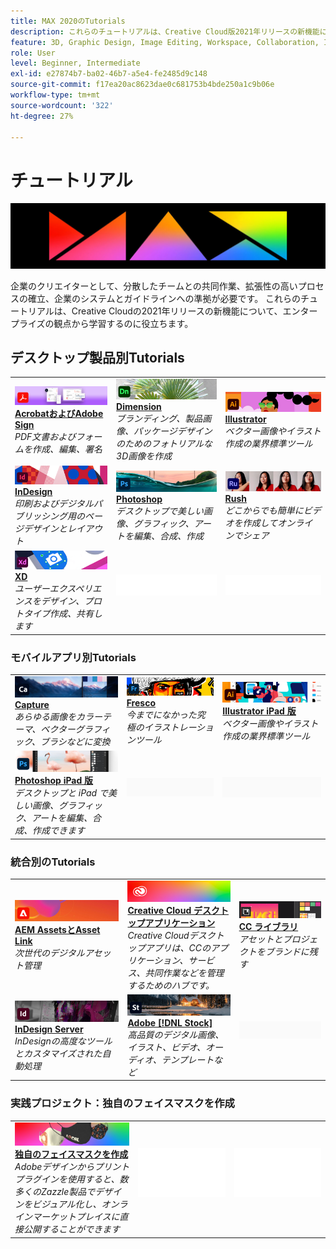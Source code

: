 ```yaml
---
title: MAX 2020のTutorials
description: これらのチュートリアルは、Creative Cloud版2021年リリースの新機能について、エンタープライズの観点から学習するのに役立ちます
feature: 3D, Graphic Design, Image Editing, Workspace, Collaboration, Integrations, Workflow
role: User
level: Beginner, Intermediate
exl-id: e27874b7-ba02-46b7-a5e4-fe2485d9c148
source-git-commit: f17ea20ac8623dae0c681753b4bde250a1c9b06e
workflow-type: tm+mt
source-wordcount: '322'
ht-degree: 27%

---
```


# チュートリアル

![Max 2020のヒーロー画像](../assets/MAX.jpg)

企業のクリエイターとして、分散したチームとの共同作業、拡張性の高いプロセスの確立、企業のシステムとガイドラインへの準拠が必要です。 これらのチュートリアルは、Creative Cloudの2021年リリースの新機能について、エンタープライズの観点から学習するのに役立ちます。

## デスクトップ製品別Tutorials

<table style="table-layout:fixed">
<tr>
 <td>
    <a href="acrobat-sign.md">
      <img alt="AcrobatおよびAdobe Sign" src="../assets/DC.jpg" />
    </a>
    <div>
    <a href="acrobat-sign.md"><strong>AcrobatおよびAdobe Sign</strong></a>
    </div>
    <em>PDF文書およびフォームを作成、編集、署名</em>
    <br>
  </td>
  <td>
    <a href="dimension.md">
      <img alt="Dimension" src="../assets/Dimenio.jpg" />
    </a>
    <div>
    <a href="dimension.md"><strong>Dimension</strong></a>
    </div>
    <em>ブランディング、製品画像、パッケージデザインのためのフォトリアルな3D画像を作成</em>
    <br>
  </td>
  <td>
    <a href="illustrator.md">
      <img alt="Illustrator" src="../assets/Illustrator.jpg" />
    </a>
    <div>
    <a href="illustrator.md"><strong>Illustrator</strong></a>
    </div>
    <em>ベクター画像やイラスト作成の業界標準ツール</em>
    <br>
  </td>
</tr>
<tr>
 <td>
    <a href="indesign.md">
      <img alt="InDesign" src="../assets/InDesign.jpg" />
    </a>
    <div>
    <a href="indesign.md"><strong>InDesign</strong></a>
    </div>
    <em>印刷およびデジタルパブリッシング用のページデザインとレイアウト</em>
    <br>
  </td>
  <td>
    <a href="photoshop.md">
      <img alt="Photoshop" src="../assets/Photoshop.jpg" />
    </a>
    <div>
    <a href="photoshop.md"><strong>Photoshop</strong></a>
    </div>
    <em>デスクトップで美しい画像、グラフィック、アートを編集、合成、作成</em>
    <br>
  </td>
  <td>
    <a href="rush.md">
      <img alt="Rush" src="../assets/Rush.jpg" />
    </a>
    <div>
    <a href="rush.md"><strong>Rush</strong></a>
    </div>
    <em>どこからでも簡単にビデオを作成してオンラインでシェア</em>
    <br>
  </td>
</tr>
<tr>
 <td>
    <a href="xd.md">
      <img alt="XD" src="../assets/XD.jpg" />
    </a>
    <div>
    <a href="xd.md"><strong>XD</strong></a>
    </div>
    <em>ユーザーエクスペリエンスをデザイン、プロトタイプ作成、共有します</em>
    <br>
  </td>
  <td>
    <img alt="スペーサー" src="../assets/WhiteBanner_Spacer.png" />
    <div>
    <br>
  </td>
  <td>
    <img alt="スペーサー" src="../assets/WhiteBanner_Spacer.png" />
    <div>
    <br>
  </td>
</tr>
</table>

### モバイルアプリ別Tutorials

<table style="table-layout:fixed">
<tr>
 <td>
    <a href="capture.md">
      <img alt="Capture" src="../assets/Capture.jpg" />
    </a>
    <div>
    <a href="capture.md"><strong>Capture</strong></a>
    </div>
    <em>あらゆる画像をカラーテーマ、ベクターグラフィック、ブラシなどに変換</em>
    <br>
  </td>
  <td>
    <a href="fresco.md">
      <img alt="Fresco" src="../assets/Fresco.jpg" />
    </a>
    <div>
    <a href="fresco.md"><strong>Fresco</strong></a>
    </div>
    <em>今までになかった究極のイラストレーションツール</em>
    <br>
  </td>
  <td>
    <a href="illustratoripad.md">
      <img alt="Illustrator iPad 版" src="../assets/AIoniPad.jpg" />
    </a>
    <div>
    <a href="illustratoripad.md"><strong>Illustrator iPad 版</strong></a>
    </div>
    <em>ベクター画像やイラスト作成の業界標準ツール</em>
    <br>
  </td>
</tr>
<tr>
 <td>
    <a href="photoshopipad.md">
      <img alt="Photoshop iPad 版" src="../assets/PSoniPad.jpg" />
    </a>
    <div>
    <a href="photoshopipad.md"><strong>Photoshop iPad 版</strong></a>
    </div>
    <em>デスクトップと iPad で美しい画像、グラフィック、アートを編集、合成、作成できます</em>
    <br>
  </td>
  <td>
    <img alt="スペーサー" src="../assets/GrayBanner_Spacer.png" />
    <div>
    <br>
  </td>
  <td>
    <img alt="スペーサー" src="../assets/GrayBanner_Spacer.png" />
    <div>
    <br>
  </td>
</tr>
</table>

### 統合別のTutorials

<table style="table-layout:fixed">
<tr>
 <td>
    <a href="aem.md">
      <img alt="AEM AssetsとAsset Link" src="../assets/AEM.jpg" />
    </a>
    <div>
    <a href="aem.md"><strong>AEM AssetsとAsset Link</strong></a>
    </div>
    <em>次世代のデジタルアセット管理</em>
    <br>
  </td>
  <td>
    <a href="creativeclouddesktopapp.md">
      <img alt="Creative Cloud デスクトップアプリ" src="../assets/CCDA.jpg" />
    </a>
    <div>
    <a href="creativeclouddesktopapp.md"><strong>Creative Cloud デスクトップアプリケーション</strong></a>
    </div>
    <em>Creative Cloudデスクトップアプリは、CCのアプリケーション、サービス、共同作業などを管理するためのハブです。</em>
    <br>
  </td>
  <td>
    <a href="cclibraries.md">
      <img alt="CC ライブラリ" src="../assets/CCLibs.jpg" />
    </a>
    <div>
    <a href="cclibraries.md"><strong>CC ライブラリ</strong></a>
    </div>
    <em>アセットとプロジェクトをブランドに残す</em>
    <br>
  </td>
</tr>
<tr>
<td>
    <a href="indesignserver.md">
      <img alt="InDesign Server" src="../assets/InDesignServer.jpg" />
    </a>
    <div>
    <a href="indesignserver.md"><strong>InDesign Server</strong></a>
    </div>
    <em>InDesignの高度なツールとカスタマイズされた自動処理</em>
    <br>
  </td>
 <td>
    <a href="stock.md">
      <img alt="Adobe Stock" src="../assets/Stock.jpg" />
    </a>
    <div>
    <a href="stock.md"><strong>Adobe [!DNL Stock]</strong></a>
    </div>
    <em>高品質のデジタル画像、イラスト、ビデオ、オーディオ、テンプレートなど</em>
    <br>
  </td>
  <td>
    <img alt="スペーサー" src="../assets/GrayBanner_Spacer.png" />
    <div>
    <br>
  </td>
</tr>
</table>

### 実践プロジェクト：独自のフェイスマスクを作成

<table style="table-layout:fixed">
<tr>
 <td>
    <a href="handsonproject.md">
      <img alt="独自のフェイスマスクを作成" src="../assets/faceMaskSplash.jpg" />
    </a>
    <div>
    <a href="handsonproject.md"><strong>独自のフェイスマスクを作成</strong></a>
    </div>
    <em>Adobeデザインからプリントプラグインを使用すると、数多くのZazzle製品でデザインをビジュアル化し、オンラインマーケットプレイスに直接公開することができます</em>
    <br>
  </td>
  <td>
    <img alt="スペーサー" src="../assets/Whitespacer.png" />
    <div>
    <br>
  </td>
  <td>
    <img alt="スペーサー" src="../assets/Whitespacer.png" />
    <div>
    <br>
  </td>
</tr>
</table>
